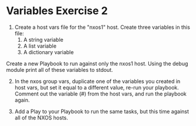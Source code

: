 # Variables Exercise 2

1. Create a host vars file for the "nxos1" host. Create three variables in this file:
    1. A string variable
    2. A list variable
    3. A dictionary variable

Create a new Playbook to run against only the nxos1 host. Using the debug module print all of these variables to stdout.

2. In the nxos group vars, duplicate one of the variables you created in host vars, but set it equal to a different value, re-run your playbook. Comment out the variable (#) from the host vars, and run the playbook again.

3. Add a Play to your Playbook to run the same tasks, but this time against all of the NXOS hosts.
